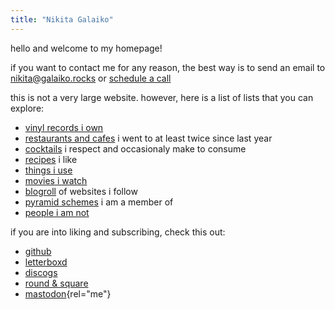 ```yaml
---
title: "Nikita Galaiko"
---
```


hello and welcome to my homepage!

if you want to contact me for any reason, the best way is to send an email to
[nikita@galaiko.rocks](mailto:nikita@galaiko.rocks) or [schedule a call](https://cal.com/galaiko.rocks)

this is not a very large website. however, here is a list of lists that you can explore:

- [vinyl records i own](./records/)
- [restaurants and cafes](./places/) i went to at least twice since last year
- [cocktails](./cocktails/) i respect and occasionaly make to consume
- [recipes](./recipes/) i like
- [things i use](./uses/)
- [movies i watch](./movies/)
- [blogroll](./blogroll/) of websites i follow
- [pyramid schemes](./pyramid-schemes/) i am a member of
- [people i am not](./not/)

if you are into liking and subscribing, check this out:

- [github](https://github.com/ngalaiko)
- [letterboxd](https://letterboxd.com/ngalaiko)
- [discogs](https://www.discogs.com/user/ngalaiko)
- [round & square](https://roundnsquare.club/galaiko.rocks)
- [mastodon](https://mastodon.online/@ngalaiko){rel="me"}
